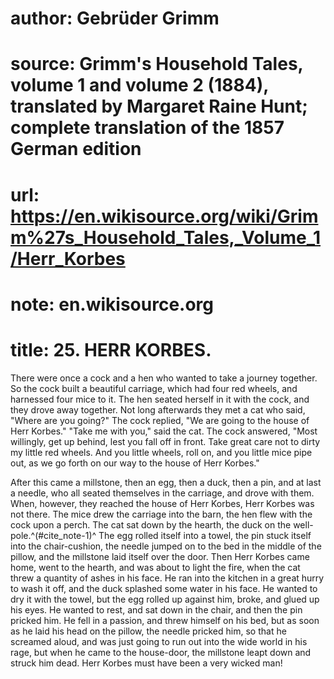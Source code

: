 # author: Gebrüder Grimm
# source: Grimm's Household Tales, volume 1 and volume 2 (1884), translated by Margaret Raine Hunt; complete translation of the 1857 German edition
# url: https://en.wikisource.org/wiki/Grimm%27s_Household_Tales,_Volume_1/Herr_Korbes
# note: en.wikisource.org
# title: 25. HERR KORBES. 

There were once a cock and a hen who wanted to take a journey together. So the cock built a beautiful carriage, which had four red wheels, and harnessed four mice to it. The hen seated herself in it with the cock, and they drove away together. Not long afterwards they met a cat who said, "Where are you going?" The cock replied, "We are going to the house of Herr Korbes." "Take me with you," said the cat. The cock answered, "Most willingly, get up behind, lest you fall off in front. Take great care not to dirty my little red wheels. And you little wheels, roll on, and you little mice pipe out, as we go forth on our way to the house of Herr Korbes." 

After this came a millstone, then an egg, then a duck, then a pin, and at last a needle, who all seated themselves in the carriage, and drove with them. When, however, they reached the house of Herr Korbes, Herr Korbes was ​not there. The mice drew the carriage into the barn, the hen flew with the cock upon a perch. The cat sat down by the hearth, the duck on the well-pole.^(#cite_note-1)^ The egg rolled itself into a towel, the pin stuck itself into the chair-cushion, the needle jumped on to the bed in the middle of the pillow, and the millstone laid itself over the door. Then Herr Korbes came home, went to the hearth, and was about to light the fire, when the cat threw a quantity of ashes in his face. He ran into the kitchen in a great hurry to wash it off, and the duck splashed some water in his face. He wanted to dry it with the towel, but the egg rolled up against him, broke, and glued up his eyes. He wanted to rest, and sat down in the chair, and then the pin pricked him. He fell in a passion, and threw himself on his bed, but as soon as he laid his head on the pillow, the needle pricked him, so that he screamed aloud, and was just going to run out into the wide world in his rage, but when he came to the house-door, the millstone leapt down and struck him dead. Herr Korbes must have been a very wicked man! 

